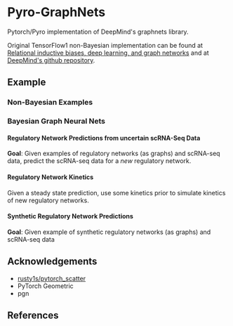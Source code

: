 # Pyro-GraphNets

Pytorch/Pyro implementation of DeepMind's graphnets library.

Original TensorFlow1 non-Bayesian implementation can be found at [Relational inductive biases, deep learning, and graph networks](https://arxiv.org/abs/1806.01261) and at [DeepMind's github repository](https://github.com/deepmind/graph_nets).

## Example

### Non-Bayesian Examples

### Bayesian Graph Neural Nets

#### Regulatory Network Predictions from uncertain scRNA-Seq Data

**Goal**: Given examples of regulatory networks (as graphs) and scRNA-seq data, predict the scRNA-seq data for a *new* regulatory network.

#### Regulatory Network Kinetics

Given a steady state prediction, use some kinetics prior to simulate kinetics of new regulatory networks.

#### Synthetic Regulatory Network Predictions

**Goal**: Given example of synthetic regulatory networks (as graphs) and scRNA-seq data

## Acknowledgements

* [rusty1s/pytorch_scatter](https://github.com/rusty1s/pytorch_scatter)
* PyTorch Geometric
* pgn

## References


